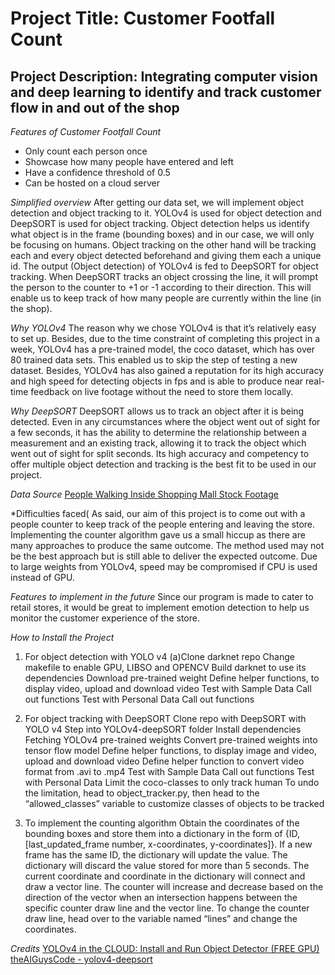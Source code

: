
# Project Title: Customer Footfall Count
## Project Description: Integrating computer vision and deep learning to identify and track customer flow in and out of the shop


*Features of Customer Footfall Count*
- Only count each person once
- Showcase how many people have entered and left
- Have a confidence threshold of 0.5
- Can be hosted on a cloud server
 
*Simplified overview*
After getting our data set, we will implement object detection and object tracking to it. YOLOv4 is used for object detection and DeepSORT is used for object tracking. Object detection helps us identify what object is in the frame (bounding boxes)  and in our case, we will only be focusing on humans. Object tracking on the other hand will be tracking each and every object detected beforehand and giving them each a unique id. The output (Object detection) of YOLOv4 is fed to DeepSORT for object tracking. When DeepSORT tracks an object crossing the line, it will prompt the person to the counter to +1 or -1 according to their direction. This will enable us to keep track of how many people are currently within the line (in the shop). 

*Why YOLOv4*
The reason why we chose YOLOv4 is that it’s relatively easy to set up. Besides, due to the time constraint of completing this project in a week, YOLOv4 has a pre-trained model, the coco dataset, which has over 80 trained data sets. This enabled us to skip the step of testing a new dataset. Besides, YOLOv4 has also gained a reputation for its high accuracy and high speed for detecting objects in fps and is able to produce near real-time feedback on live footage without the need to store them locally.

*Why DeepSORT*
DeepSORT allows us to track an object after it is being detected. Even in any circumstances where the object went out of sight for a few seconds, it has the ability to determine the relationship between a measurement and an existing track, allowing it to track the object which went out of sight for split seconds. Its high accuracy and competency to offer multiple object detection and tracking is the best fit to be used in our project.

*Data Source*
[People Walking Inside Shopping Mall Stock Footage](https://www.youtube.com/watch?v=_bmSDYqO8Dw)

*Difficulties faced(
As said, our aim of this project is to come out with a people counter to keep track of the people entering and leaving the store. Implementing the counter algorithm gave us a small hiccup as there are many approaches to produce the same outcome. The method used may not be the best approach but is still able to deliver the expected outcome.  Due to large weights from YOLOv4, speed may be compromised if CPU is used instead of GPU. 

*Features to implement in the future*
Since our program is made to cater to retail stores, it would be great to implement emotion detection to help us monitor the customer experience of the store. 

*How to Install the Project*
  1) For object detection with YOLO v4 
    (a)Clone darknet repo
Change makefile to enable GPU, LIBSO and OPENCV
Build darknet to use its dependencies
Download pre-trained weight
Define helper functions, to display video, upload and download video
Test with Sample Data
Call out functions
Test with Personal Data
Call out functions

  2) For object tracking with DeepSORT
Clone repo with DeepSORT with YOLO v4
Step into YOLOv4-deepSORT folder
Install dependencies
Fetching YOLOv4 pre-trained weights
Convert pre-trained weights into tensor flow model
Define helper functions, to display image and video, upload and download video
Define helper function to convert video format from .avi to .mp4
Test with Sample Data
Call out functions
Test with Personal Data
Limit the coco-classes to only track human
To undo the limitation, head to object_tracker.py, then head to the “allowed_classes” variable to customize classes of objects to be tracked

   3)  To implement the counting algorithm
Obtain the coordinates of the bounding boxes and store them into a dictionary in the form of {ID, [last_updated_frame number, x-coordinates, y-coordinates]}.
 If a new frame has the same ID, the dictionary will update the value.
The dictionary will discard the value stored for more than 5 seconds.
The current coordinate and coordinate in the dictionary will connect and draw a vector line.
The counter will increase and decrease based on the direction of the vector  when an intersection happens between the specific counter draw line and the vector line.
To change the counter draw line, head over to the variable named “lines”  and change the coordinates.


*Credits*
[YOLOv4 in the CLOUD: Install and Run Object Detector (FREE GPU)
](https://www.youtube.com/watch?v=mKAEGSxwOAY)
[theAIGuysCode - yolov4-deepsort](https://github.com/theAIGuysCode/yolov4-deepsort)
